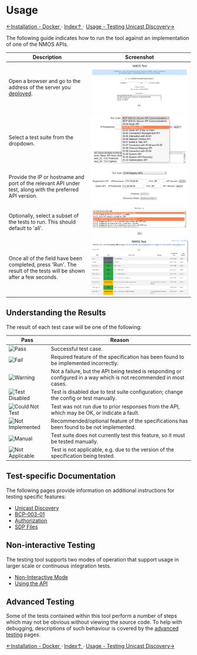 # Usage

[←Installation - Docker ](1.2._Installation_-_Docker.md) · [ Index↑ ](..) · [Usage - Testing Unicast Discovery→](2.1._Usage_-_Testing_Unicast_Discovery.md)

The following guide indicates how to run the tool against an implementation of one of the NMOS APIs.

Description | Screenshot
--- | ---
Open a browser and go to the address of the server you [deployed](1.0._Installation.md). | ![Testing Tool Launcher](images/initial-launch.png "Testing Tool Launcher")
Select a test suite from the dropdown. | ![Test Suite Dropdown](images/test-dropdown.png "Test Suite Dropdown")
Provide the IP or hostname and port of the relevant API under test, along with the preferred API version. | ![Test Configuration](images/test-setup.png "Test Configuration")
Optionally, select a subset of the tests to run. This should default to 'all'. | ![Test Selection](images/test-selection.png "Test Selection")
Once all of the field have been completed, press 'Run'. The result of the tests will be shown after a few seconds. |![Example Results Window](images/test-results.png "Example Results Window")

## Understanding the Results

The result of each test case will be one of the following:

| Pass | Reason |
| - | - |
| ![Pass](https://place-hold.it/128x32/28a745.png?text=Pass&fontsize=12&bold) | Successful test case. |
| ![Fail](https://place-hold.it/128x32/dc3545.png?text=Fail&fontsize=12&bold) | Required feature of the specification has been found to be implemented incorrectly. |
| ![Warning](https://place-hold.it/128x32/ffc107.png?text=Warning&fontsize=12&bold) | Not a failure, but the API being tested is responding or configured in a way which is not recommended in most cases. |
| ![Test Disabled](https://place-hold.it/128x32/ffc107.png?text=Test%20Disabled&fontsize=12&bold) | Test is disabled due to test suite configuration; change the config or test manually. |
| ![Could Not Test](https://place-hold.it/128x32/ffc107.png?text=Could%20Not%20Test&fontsize=12&bold) | Test was not run due to prior responses from the API, which may be OK, or indicate a fault. |
| ![Not Implemented](https://place-hold.it/128x32/ffc107.png?text=Not%20Implemented&fontsize=12&bold) | Recommended/optional feature of the specifications has been found to be not implemented. |
| ![Manual](https://place-hold.it/128x32/007bff.png?text=Manual&fontsize=12&bold) | Test suite does not currently test this feature, so it must be tested manually. |
| ![Not Applicable](https://place-hold.it/128x32/6c757d.png?text=Not%20Applicable&fontsize=12&bold) | Test is not applicable, e.g. due to the version of the specification being tested. |

## Test-specific Documentation

The following pages provide information on additional instructions for testing specific features:

- [Unicast Discovery](2.1._Usage_-_Testing_Unicast_Discovery.md)
- [BCP-003-01](2.2._Usage_-_Testing_BCP-003-01_TLS.md)
- [Authorization](2.3._Usage_-_Testing_IS-10_Authorization.md)
- [SDP Files](2.4._Usage_-_Testing_of_SDP_Files.md)

## Non-interactive Testing

The testing tool supports two modes of operation that support usage in larger scale or continuous integration tests.

- [Non-Interactive Mode](2.5._Usage_-_Non-Interactive_Mode.md)
- [Using the API](2.6._Usage_-_Using_the_API.md)

## Advanced Testing

Some of the tests contained within this tool perform a number of steps which may not be obvious without viewing the source code. To help with debugging, descriptions of such behaviour is covered by the [advanced testing](6.0._Advanced_Testing.md) pages.

[←Installation - Docker ](1.2._Installation_-_Docker.md) · [ Index↑ ](..) · [Usage - Testing Unicast Discovery→](2.1._Usage_-_Testing_Unicast_Discovery.md)
